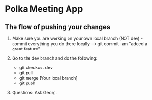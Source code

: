 # Polka Meeting App

## The flow of pushing your changes

1. Make sure you are working on your own local branch (NOT dev) - commit everything you do there locally --> git commit -am "added a great feature"

2. Go to the dev branch and do the following: 
   - git checkout dev
   - git pull
   - git merge [Your local branch]
   - git push

3. Questions: Ask Georg. 
